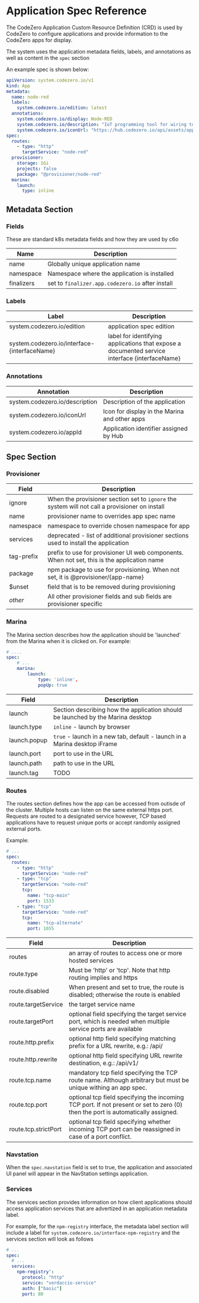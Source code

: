 # Application Spec Reference

The CodeZero Application Custom Resource Definition (CRD) is used by CodeZero to configure applications and provide information to the CodeZero apps for display.

The system uses the application metadata fields, labels, and annotations as well as content in the `spec` section

An example spec is shown below:

```yaml
apiVersion: system.codezero.io/v1
kind: App
metadata:
  name: node-red
  labels:
    system.codezero.io/edition: latest
  annotations:
    system.codezero.io/display: Node-RED
    system.codezero.io/description: "IoT programming tool for wiring together hardware devices, APIs and online services."
    system.codezero.io/iconUrl: "https://hub.codezero.io/api/assets/apps/01E8Q6AARJG3Q6XWEVDD7FYZ9V/icon"
spec:
  routes:
    - type: "http"
      targetService: "node-red"
  provisioner:
    storage: 1Gi
    projects: false
    package: "@provisioner/node-red"
  marina:
    launch:
      type: inline
```

## Metadata Section

### Fields

These are standard k8s metadata fields and how they are used by c6o

| Name       | Description                                      |
| ---------- | ------------------------------------------------ |
| name       | Globally unique application name                 |
| namespace  | Namespace where the application is installed     |
| finalizers | set to `finalizer.app.codezero.io` after install |

### Labels

| Label                                        | Description                                                                                   |
| -------------------------------------------- | --------------------------------------------------------------------------------------------- |
| system.codezero.io/edition                   | application spec edition                                                                      |
| system.codezero.io/interface-{interfaceName} | label for identifying applications that expose a documented service interface {interfaceName} |

### Annotations

| Annotation                     | Description                                   |
| ------------------------------ | --------------------------------------------- |
| system.codezero.io/description | Description of the application                |
| system.codezero.io/iconUrl     | Icon for display in the Marina and other apps |
| system.codezero.io/appId       | Application identifier assigned by Hub        |

## Spec Section

### Provisioner

| Field      | Description                                                                                    |
| ---------- | ---------------------------------------------------------------------------------------------- |
| ignore     | When the provisioner section set to `ignore` the system will not call a provisioner on install |
| name       | provisioner name to overrides app spec name                                                    |
| namespace  | namespace to override chosen namespace for app                                                 |
| services   | deprecated - list of additional provisioner sections used to install the application           |
| tag-prefix | prefix to use for provisioner UI web components. When not set, this is the application name    |
| package    | npm package to use for provisioning. When not set, it is @provisioner/{app-name}               |
| $unset     | field that is to be removed during provisioning                                                |
| _other_    | All other provisioner fields and sub fields are provisioner specific                           |

### Marina

The Marina section describes how the application should be 'launched' from the Marina when it is clicked on. For example:

```yaml
# ....
spec:
    # ...
    marina:
        launch:
            type: 'inline',
            popUp: true
```

| Field        | Description                                                                     |
| ------------ | ------------------------------------------------------------------------------- |
| launch       | Section describing how the application should be launched by the Marina desktop |
| launch.type  | `inline` - launch by browser                                                    |
| launch.popup | `true` - launch in a new tab, default - launch in a Marina desktop iFrame       |
| launch.port  | port to use in the URL                                                          |
| launch.path  | path to use in the URL                                                          |
| launch.tag   | TODO                                                                            |

### Routes

The routes section defines how the app can be accessed from outisde of the cluster. Multiple hosts can listen on the same external https port. Requests are routed to a designated service however, TCP based applications have to request unique ports or accept randomly assigned external ports.

Example:

```yaml
# ...
spec:
  routes:
    - type: "http"
      targetService: "node-red"
    - type: "tcp"
      targetService: "node-red"
      tcp:
        name: "tcp-main"
        port: 1533
    - type: "tcp"
      targetService: "node-red"
      tcp:
        name: "tcp-alternate"
        port: 1655
```

| Field                | Description                                                                                                                     |
| -------------------- | ------------------------------------------------------------------------------------------------------------------------------- |
| routes               | an array of routes to access one or more hosted services                                                                        |
| route.type           | Must be 'http' or 'tcp'. Note that http routing implies and https                                                               |
| route.disabled       | When present and set to true, the route is disabled; otherwise the route is enabled                                             |
| route.targetService  | the target service name                                                                                                         |
| route.targetPort     | optional field specifying the target service port, which is needed when multiple service ports are available                    |
| route.http.prefix    | optional http field specifying matching prefix for a URL rewrite, e.g.: /api/                                                   |
| route.http.rewrite   | optional http field specifying URL rewrite destination, e.g.: /api/v1/                                                          |
| route.tcp.name       | mandatory tcp field specifying the TCP route name. Although arbitrary but must be unique withing an app spec.                   |
| route.tcp.port       | optional tcp field specifying the incoming TCP port. If not present or set to zero (0) then the port is automatically assigned. |
| route.tcp.strictPort | optional tcp field specifying whether incoming TCP port can be reassigned in case of a port conflict.                           |

### Navstation

When the `spec.navstation` field is set to true, the application and associated UI panel will appear in the NavStation settings application.

### Services

The services section provides information on how client applications should access application services that are advertized in an application metadata label.

For example, for the `npm-registry` interface, the metadata label section will include a label for `system.codezero.io/interface-npm-registry` and the services section will look as follows

```yaml
# ...
spec:
  # ...
  services:
    npm-registry':
      protocol: "http"
      service: "verdaccio-service"
      auth: ["basic"]
      port: 80
```
